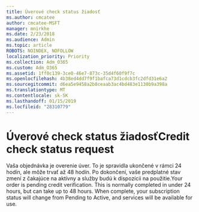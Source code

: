 ```yaml
---
title: Úverové check status žiadosť
ms.author: cmcatee
author: cmcatee-MSFT
manager: mnirkhe
ms.date: 2/23/2018
ms.audience: Admin
ms.topic: article
ROBOTS: NOINDEX, NOFOLLOW
localization_priority: Priority
ms.collection: Adm_O365
ms.custom: Adm_O365
ms.assetid: 1ff0c139-3ce0-46e7-873c-35d4f60f9f7c
ms.openlocfilehash: 4b38ed4dd7f9f1bafca73d1cdcb3fc2dfd31e6a2
ms.sourcegitcommit: d6ea5e9458a2b8ceaab3ac4bd483e1130b9a398a
ms.translationtype: MT
ms.contentlocale: sk-SK
ms.lasthandoff: 01/15/2019
ms.locfileid: "28310779"
---
```

# <a name="credit-check-status-request"></a><span data-ttu-id="9790a-102">Úverové check status žiadosť</span><span class="sxs-lookup"><span data-stu-id="9790a-102">Credit check status request</span></span>

<span data-ttu-id="9790a-p101">Vaša objednávka je overenie úver. To je spravidla ukončené v rámci 24 hodín, ale môže trvať až 48 hodín. Po dokončení, vaše predplatné stav zmení z čakajúce na aktívny a služby budú k dispozícii na použitie.</span><span class="sxs-lookup"><span data-stu-id="9790a-p101">Your order is pending credit verification. This is normally completed in under 24 hours, but can take up to 48 hours. When complete, your subscription status will change from Pending to Active, and services will be available for use.</span></span>
  

